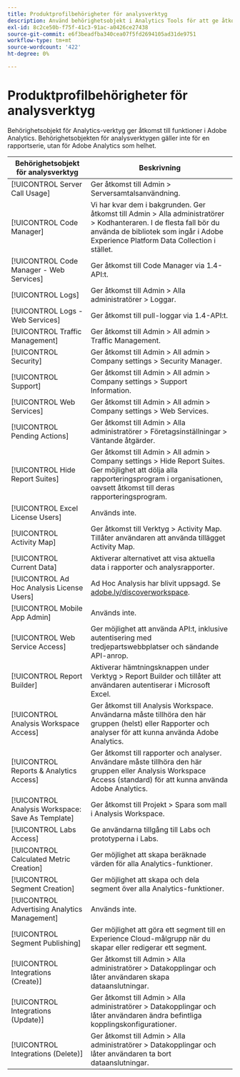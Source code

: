 ```yaml
---
title: Produktprofilbehörigheter för analysverktyg
description: Använd behörighetsobjekt i Analytics Tools för att ge åtkomst till funktioner i Adobe Analytics.
exl-id: 8c2ce50b-f75f-41c3-91ac-a0426ce27438
source-git-commit: e6f3beadfba340cea07f5fd2694105ad31de9751
workflow-type: tm+mt
source-wordcount: '422'
ht-degree: 0%

---
```


# Produktprofilbehörigheter för analysverktyg

Behörighetsobjekt för Analytics-verktyg ger åtkomst till funktioner i Adobe Analytics. Behörighetsobjekten för analysverktygen gäller inte för en rapportserie, utan för Adobe Analytics som helhet.

| Behörighetsobjekt för analysverktyg | Beskrivning |
|----|----|
| [!UICONTROL Server Call Usage] | Ger åtkomst till Admin > Serversamtalsanvändning. |
| [!UICONTROL Code Manager] | Vi har kvar dem i bakgrunden. Ger åtkomst till Admin > Alla administratörer > Kodhanteraren. I de flesta fall bör du använda de bibliotek som ingår i Adobe Experience Platform Data Collection i stället. |
| [!UICONTROL Code Manager - Web Services] | Ger åtkomst till Code Manager via 1.4-API:t. |
| [!UICONTROL Logs] | Ger åtkomst till Admin > Alla administratörer > Loggar. |
| [!UICONTROL Logs - Web Services] | Ger åtkomst till pull-loggar via 1.4-API:t. |
| [!UICONTROL Traffic Management] | Ger åtkomst till Admin > All admin > Traffic Management. |
| [!UICONTROL Security] | Ger åtkomst till Admin > All admin > Company settings > Security Manager. |
| [!UICONTROL Support] | Ger åtkomst till Admin > All admin > Company settings > Support Information. |
| [!UICONTROL Web Services] | Ger åtkomst till Admin > All admin > Company settings > Web Services. |
| [!UICONTROL Pending Actions] | Ger åtkomst till Admin > Alla administratörer > Företagsinställningar > Väntande åtgärder. |
| [!UICONTROL Hide Report Suites] | Ger åtkomst till Admin > All admin > Company settings > Hide Report Suites. Ger möjlighet att dölja alla rapporteringsprogram i organisationen, oavsett åtkomst till deras rapporteringsprogram. |
| [!UICONTROL Excel License Users] | Används inte. |
| [!UICONTROL Activity Map] | Ger åtkomst till Verktyg > Activity Map. Tillåter användaren att använda tillägget Activity Map. |
| [!UICONTROL Current Data] | Aktiverar alternativet att visa aktuella data i rapporter och analysrapporter. |
| [!UICONTROL Ad Hoc Analysis License Users] | Ad Hoc Analysis har blivit uppsagd. Se [adobe.ly/discoverworkspace](https://adobe.ly/discoverworkspace). |
| [!UICONTROL Mobile App Admin] | Används inte. |
| [!UICONTROL Web Service Access] | Ger möjlighet att använda API:t, inklusive autentisering med tredjepartswebbplatser och sändande API-anrop. |
| [!UICONTROL Report Builder] | Aktiverar hämtningsknappen under Verktyg > Report Builder och tillåter att användaren autentiserar i Microsoft Excel. |
| [!UICONTROL Analysis Workspace Access] | Ger åtkomst till Analysis Workspace. Användarna måste tillhöra den här gruppen (helst) eller Rapporter och analyser för att kunna använda Adobe Analytics. |
| [!UICONTROL Reports & Analytics Access] | Ger åtkomst till rapporter och analyser. Användare måste tillhöra den här gruppen eller Analysis Workspace Access (standard) för att kunna använda Adobe Analytics. |
| [!UICONTROL Analysis Workspace: Save As Template] | Ger åtkomst till Projekt > Spara som mall i Analysis Workspace. |
| [!UICONTROL Labs Access] | Ge användarna tillgång till Labs och prototyperna i Labs. |
| [!UICONTROL Calculated Metric Creation] | Ger möjlighet att skapa beräknade värden för alla Analytics-funktioner. |
| [!UICONTROL Segment Creation] | Ger möjlighet att skapa och dela segment över alla Analytics-funktioner. |
| [!UICONTROL Advertising Analytics Management] | Används inte. |
| [!UICONTROL Segment Publishing] | Ger möjlighet att göra ett segment till en Experience Cloud-målgrupp när du skapar eller redigerar ett segment. |
| [!UICONTROL Integrations (Create)] | Ger åtkomst till Admin > Alla administratörer > Datakopplingar och låter användaren skapa dataanslutningar. |
| [!UICONTROL Integrations (Update)] | Ger åtkomst till Admin > Alla administratörer > Datakopplingar och låter användaren ändra befintliga kopplingskonfigurationer. |
| [!UICONTROL Integrations (Delete)] | Ger åtkomst till Admin > Alla administratörer > Datakopplingar och låter användaren ta bort dataanslutningar. |

